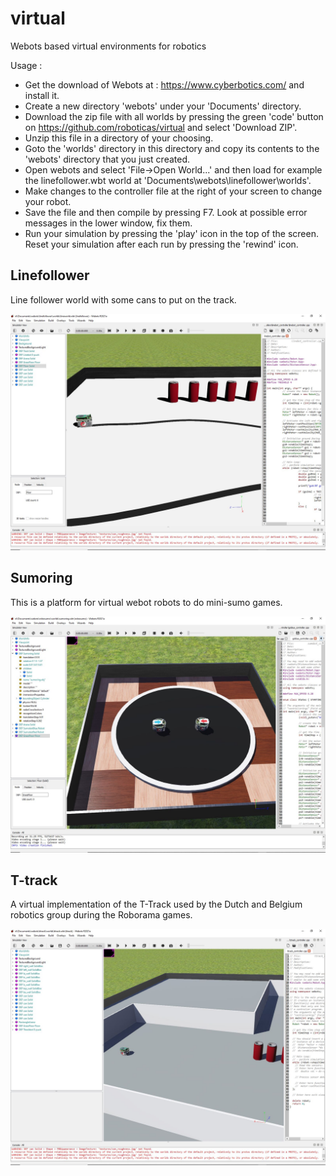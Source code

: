 # virtual
Webots based virtual environments for robotics

Usage : 
- Get the download of Webots at : https://www.cyberbotics.com/ and install it.
- Create a new directory 'webots' under your 'Documents' directory.
- Download the zip file with all worlds by pressing the green 'code' button on https://github.com/roboticas/virtual and select 'Download ZIP'.
- Unzip this file in a directory of your choosing.
- Goto the 'worlds' directory in this directory and copy its contents to the 'webots' directory that you just created.
- Open webots and select 'File->Open World...' and then load for example the linefollower.wbt world at 'Documents\webots\linefollower\worlds'.
- Make changes to the controller file at the right of your screen to change your robot. 
- Save the file and then compile by pressing F7. Look at possible error messages in the
  lower window, fix them.
- Run your simulation by pressing the 'play' icon in the top of the screen. Reset your simulation after each run by pressing the 'rewind' icon.

## Linefollower
Line follower world with some cans to put on the track.

![Line_Follower](/linefollower.jpg "Linefollower in webots")

## Sumoring
This is a platform for virtual webot robots to do mini-sumo games. 

![Sumo ring](/sumoring.jpg "Sumoring in webots")

## T-track
A virtual implementation of the T-Track used by the Dutch and Belgium robotics group during the Roborama games.

![T-track](/ttrack.jpg "Roborama t-track in webots")

